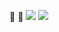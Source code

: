 🐏
🐏
![](https://media1.giphy.com/media/v1.Y2lkPTc5MGI3NjExbWI1bXA4dzlyaWs4NW1hMXMxenplNHNxNHN6ZDFlY3Jubnc4ZTVxaSZlcD12MV9pbnRlcm5hbF9naWZfYnlfaWQmY3Q9Zw/hryis7A55UXZNCUTNA/giphy.webp)
![](https://media.tenor.com/W_mmDBZZkDsAAAAM/neymar-rindo.gif)
